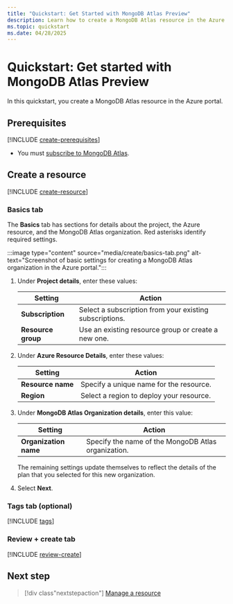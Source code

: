 ```yaml
---
title: "Quickstart: Get Started with MongoDB Atlas Preview"
description: Learn how to create a MongoDB Atlas resource in the Azure portal.
ms.topic: quickstart
ms.date: 04/28/2025
---
```


# Quickstart: Get started with MongoDB Atlas Preview

In this quickstart, you create a MongoDB Atlas resource in the Azure portal.

## Prerequisites

[!INCLUDE [create-prerequisites](../includes/create-prerequisites.md)]
- You must [subscribe to MongoDB Atlas](overview.md#subscribe-to-mongodb-atlas-preview).

## Create a resource

[!INCLUDE [create-resource](../includes/create-resource.md)]

### Basics tab

The **Basics** tab has sections for details about the project, the Azure resource, and the MongoDB Atlas organization. Red asterisks identify required settings.

:::image type="content" source="media/create/basics-tab.png" alt-text="Screenshot of basic settings for creating a MongoDB Atlas organization in the Azure portal.":::

1. Under **Project details**, enter these values:

    | Setting               | Action                                                    |
    |---------------------|-----------------------------------------------------------|
    | **Subscription**        | Select a subscription from your existing subscriptions.   |
    | **Resource group**      | Use an existing resource group or create a new one.       |

1. Under **Azure Resource Details**, enter these values:

    | Setting              | Action                                    |
    |--------------------|-------------------------------------------|
    | **Resource name**      | Specify a unique name for the resource.   |
    | **Region**             | Select a region to deploy your resource.  |

1. Under **MongoDB Atlas Organization details**, enter this value:

    | Setting                  | Action                                                                                           |
    |------------------------|--------------------------------------------------------------------------------------------------|
    | **Organization name**      | Specify the name of the MongoDB Atlas organization.                                               |

    The remaining settings update themselves to reflect the details of the plan that you selected for this new organization.

1. Select **Next**.

### Tags tab (optional)

[!INCLUDE [tags](../includes/tags.md)]

### Review + create tab

[!INCLUDE [review-create](../includes/review-create.md)]

## Next step

> [!div class"nextstepaction"]
> [Manage a resource](manage.md)
